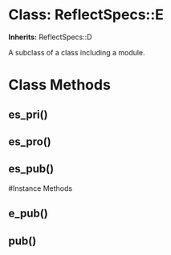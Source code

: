 # Class: ReflectSpecs::E
**Inherits:** ReflectSpecs::D
    

A subclass of a class including a module.


# Class Methods
## es_pri() [](#method-c-es_pri)
## es_pro() [](#method-c-es_pro)
## es_pub() [](#method-c-es_pub)

#Instance Methods
## e_pub() [](#method-i-e_pub)

## pub() [](#method-i-pub)

